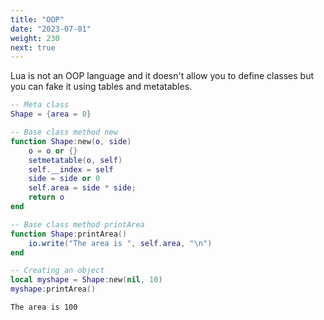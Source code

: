 ```yaml
---
title: "OOP"
date: "2023-07-01"
weight: 230
next: true
---
```


Lua is not an OOP language and it doesn't allow you to define classes but you can fake it using tables and metatables.

```lua
-- Meta class
Shape = {area = 0}

-- Base class method new
function Shape:new(o, side)
    o = o or {}
    setmetatable(o, self)
    self.__index = self
    side = side or 0
    self.area = side * side;
    return o
end

-- Base class method printArea
function Shape:printArea()
    io.write("The area is ", self.area, "\n")
end

-- Creating an object
local myshape = Shape:new(nil, 10)
myshape:printArea()
```

```console {.output}
The area is 100
```
